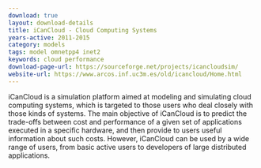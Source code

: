 ```yaml
---
download: true
layout: download-details
title: iCanCloud - Cloud Computing Systems
years-active: 2011-2015
category: models
tags: model omnetpp4 inet2
keywords: cloud performance
download-page-url: https://sourceforge.net/projects/icancloudsim/
website-url: https://www.arcos.inf.uc3m.es/old/icancloud/Home.html
---
```


iCanCloud is a simulation platform aimed at modeling and simulating cloud computing
systems, which is targeted to those users who deal closely with those kinds of
systems. The main objective of iCanCloud is to predict the trade-offs between
cost and performance of a given set of applications executed in a specific
hardware, and then provide to users useful information about such costs.
However, iCanCloud can be used by a wide range of users, from basic active users
to developers of large distributed applications.
